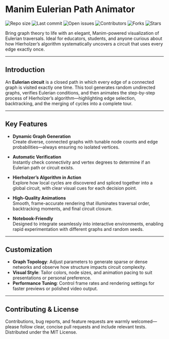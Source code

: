 # Manim Eulerian Path Animator

![Repo size](https://img.shields.io/github/repo-size/pablo-reyes8/manim-eulerian-path)
![Last commit](https://img.shields.io/github/last-commit/pablo-reyes8/manim-eulerian-path)
![Open issues](https://img.shields.io/github/issues/pablo-reyes8/manim-eulerian-path)
![Contributors](https://img.shields.io/github/contributors/pablo-reyes8/manim-eulerian-path)
![Forks](https://img.shields.io/github/forks/pablo-reyes8/manim-eulerian-path?style=social)
![Stars](https://img.shields.io/github/stars/pablo-reyes8/manim-eulerian-path?style=social)



Bring graph theory to life with an elegant, Manim-powered visualization of Eulerian traversals. Ideal for educators, students, and anyone curious about how Hierholzer’s algorithm systematically uncovers a circuit that uses every edge exactly once.

---

## Introduction

An **Eulerian circuit** is a closed path in which every edge of a connected graph is visited exactly one time. This tool generates random undirected graphs, verifies Eulerian conditions, and then animates the step-by-step process of Hierholzer’s algorithm—highlighting edge selection, backtracking, and the merging of cycles into a complete tour.

---

## Key Features

- **Dynamic Graph Generation**  
  Create diverse, connected graphs with tunable node counts and edge probabilities—always ensuring no isolated vertices.

- **Automatic Verification**  
  Instantly check connectivity and vertex degrees to determine if an Eulerian path or circuit exists.

- **Hierholzer’s Algorithm in Action**  
  Explore how local cycles are discovered and spliced together into a global circuit, with clear visual cues for each decision point.

- **High-Quality Animations**  
  Smooth, frame-accurate rendering that illuminates traversal order, backtracking moments, and final circuit closure.

- **Notebook-Friendly**  
  Designed to integrate seamlessly into interactive environments, enabling rapid experimentation with different graphs and random seeds.

---

## Customization

- **Graph Topology**: Adjust parameters to generate sparse or dense networks and observe how structure impacts circuit complexity.  
- **Visual Style**: Tailor colors, node sizes, and animation pacing to suit presentations or personal preference.  
- **Performance Tuning**: Control frame rates and rendering settings for faster previews or polished video output.

---

## Contributing & License

Contributions, bug reports, and feature requests are warmly welcomed—please follow clear, concise pull requests and include relevant tests.  
Distributed under the MIT License.  

